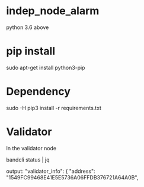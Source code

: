 
# indep_node_alarm
python 3.6 above
# pip install
sudo apt-get install python3-pip
# Dependency
sudo -H pip3 install -r requirements.txt
# Validator
In the validator node

bandcli status | jq

output: "validator_info": {
    "address": "1549FC99468E41E5E5736A06FFDB376721A64A0B",
